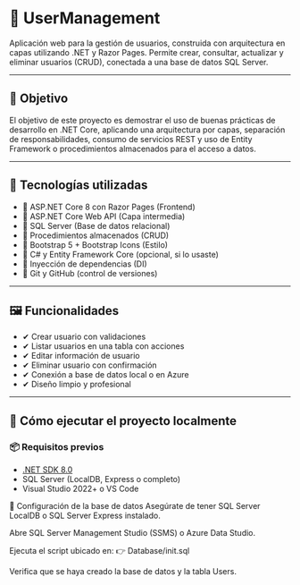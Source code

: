 # 👤 UserManagement

Aplicación web para la gestión de usuarios, construida con arquitectura en capas utilizando .NET y Razor Pages. Permite crear, consultar, actualizar y eliminar usuarios (CRUD), conectada a una base de datos SQL Server.

---

## 🎯 Objetivo

El objetivo de este proyecto es demostrar el uso de buenas prácticas de desarrollo en .NET Core, aplicando una arquitectura por capas, separación de responsabilidades, consumo de servicios REST y uso de Entity Framework o procedimientos almacenados para el acceso a datos.

---

## 🧰 Tecnologías utilizadas

- 🔹 ASP.NET Core 8 con Razor Pages (Frontend)
- 🔹 ASP.NET Core Web API (Capa intermedia)
- 🔹 SQL Server (Base de datos relacional)
- 🔹 Procedimientos almacenados (CRUD)
- 🔹 Bootstrap 5 + Bootstrap Icons (Estilo)
- 🔹 C# y Entity Framework Core (opcional, si lo usaste)
- 🔹 Inyección de dependencias (DI)
- 🔹 Git y GitHub (control de versiones)

---

## 🖼️ Funcionalidades

- ✔ Crear usuario con validaciones
- ✔ Listar usuarios en una tabla con acciones
- ✔ Editar información de usuario
- ✔ Eliminar usuario con confirmación
- ✔ Conexión a base de datos local o en Azure
- ✔ Diseño limpio y profesional

---

## 🚀 Cómo ejecutar el proyecto localmente

### 📦 Requisitos previos

- [.NET SDK 8.0](https://dotnet.microsoft.com/download)
- SQL Server (LocalDB, Express o completo)
- Visual Studio 2022+ o VS Code

🧱 Configuración de la base de datos
Asegúrate de tener SQL Server LocalDB o SQL Server Express instalado.

Abre SQL Server Management Studio (SSMS) o Azure Data Studio.

Ejecuta el script ubicado en:
👉 Database/init.sql

Verifica que se haya creado la base de datos y la tabla Users.
